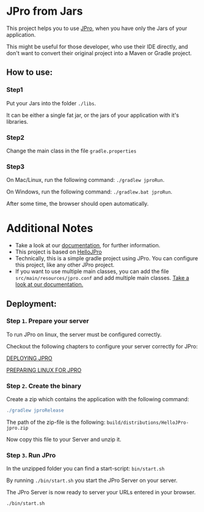 # JPro from Jars

This project helps you to use [JPro](https://jpro.one/), when you have only the Jars of your application.

This might be useful for those developer, who use their IDE directly, and don't want to convert their original project into a Maven or Gradle project.

## How to use:

### Step1
Put your Jars into the folder `./libs`.

It can be either a single fat jar, or the jars of your application with it's libraries.

### Step2
Change the main class in the file `gradle.properties`

### Step3
On Mac/Linux, run the following command: `./gradlew jproRun`.

On Windows, run the following command: `./gradlew.bat jproRun`.

After some time, the browser should open automatically.


# Additional Notes
* Take a look at our [documentation](https://www.jpro.one/?page=docs/current/1.1/), for further information. 
* This project is based on [HelloJPro](https://github.com/jpro-one/HelloJPro)
* Technically, this is a simple gradle project using JPro. You can configure this project, like any other JPro project.
* If you want to use multiple main classes, you can add the file `src/main/resources/jpro.conf` and add multiple main classes. [Take a look at our documentation.](https://www.jpro.one/?page=docs/current/2.2/CONFIGURING_JPRO)




## Deployment:

### Step `1`. Prepare your server

To run JPro on linux, the server must be configured correctly.

Checkout the following chapters to configure your server correctly for JPro:

[DEPLOYING JPRO](https://www.jpro.one/?page=docs/current/2.6/DEPLOYING_JPRO)
 
[PREPARING LINUX FOR JPRO](https://www.jpro.one/?page=docs/current/2.7/PREPARING_LINUX_FOR_JPRO)

### Step `2`. Create the binary

Create a zip which contains the application with the following command:

```groovy
./gradlew jproRelease
```
The path of the zip-file is the following: `build/distributions/HelloJPro-jpro.zip`

Now copy this file to your Server and unzip it.

### Step `3`. Run JPro

In the unzipped folder you can find a start-script: `bin/start.sh`

By running `./bin/start.sh` you start the JPro Server on your server. 

The JPro Server is now ready to server your URLs entered in your browser.

```bash
./bin/start.sh
```


